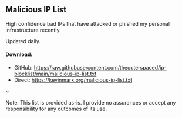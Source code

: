## Malicious IP List
High confidence bad IPs that have attacked or phished my personal infrastructure recently.

Updated daily.

#### Download:
* GitHub: https://raw.githubusercontent.com/theouterspaced/ip-blocklist/main/malicious-ip-list.txt
* Direct: https://kevinmarx.org/malicious-ip-list.txt

~

Note: This list is provided as-is. I provide no assurances or accept any responsibility for any outcomes of its use.
